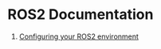 # ROS2 Documentation
1. [Configuring your ROS2 environment](1%20Configuring%20your%20ROS2%20environment/1%20Configuring%20your%20ROS2%20environment.pdf)
